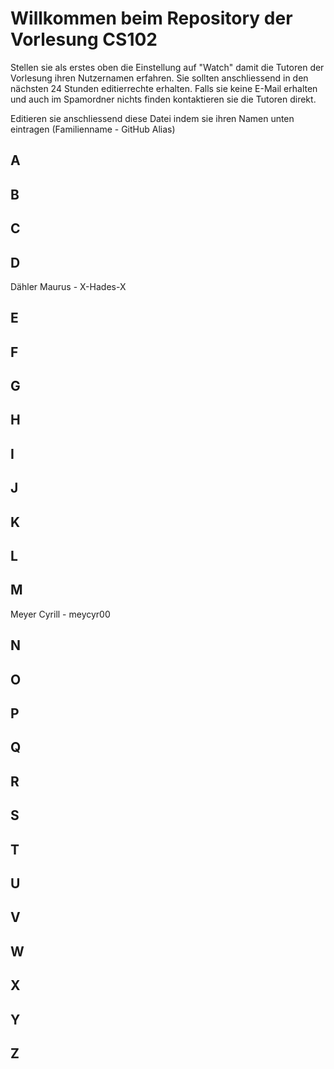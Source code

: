 # Willkommen beim Repository der Vorlesung CS102

Stellen sie als erstes oben die Einstellung auf "Watch" damit die Tutoren der Vorlesung ihren Nutzernamen erfahren. Sie sollten anschliessend in den nächsten 24 Stunden editierrechte erhalten. Falls sie keine E-Mail erhalten und auch im Spamordner nichts finden kontaktieren sie die Tutoren direkt.

Editieren sie anschliessend diese Datei indem sie ihren Namen unten eintragen (Familienname - GitHub Alias)

## A

## B

## C

## D

Dähler Maurus - X-Hades-X

## E

## F

## G

## H

## I

## J

## K

## L

## M

Meyer Cyrill - meycyr00

## N

## O

## P

## Q

## R

## S

## T

## U

## V

## W

## X

## Y

## Z
